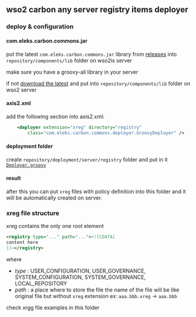 ## wso2 carbon any server registry items deployer
### deploy & configuration
#### com.eleks.carbon.commons.jar
put the latest `com.eleks.carbon.commons.jar` library from [releases](https://github.com/eleks/com.eleks.carbon.commons/releases) into `repository/components/lib` folder on wso2is server

make sure you have a groovy-all library in your server 

if not [download the latest](https://mvnrepository.com/artifact/org.codehaus.groovy/groovy-all) and put into `repository/components/lib` folder on wso2 server

#### axis2.xml 
add the following section into axis2.xml:

```xml
    <deployer extension="xreg" directory="registry" 
        class="com.eleks.carbon.commons.deployer.GroovyDeployer" />
```

#### deployment folder

create `repository/deployment/server/registry` folder and put in it [`Deployer.groovy`](./Deployer.groovy)

#### result

after this you can put `xreg` files with policy definition into this folder and it will be automatically created on server. 

### xreg file structure

xreg contains the only one root element

```xml
<registry type="..." path="..."><![CDATA[
content here
]]></registry>
```

where

- *type* : USER_CONFIGURATION,  USER_GOVERNANCE,  SYSTEM_CONFIGURATION,  SYSTEM_GOVERNANCE,  LOCAL_REPOSITORY
- *path* : a place where to store the file 
 the name of the file will be like original file but without `xreg` extension
 ex: `aaa.bbb.xreg` -> `aaa.bbb`

check xrgg file examples in this folder

